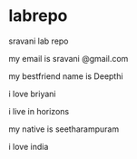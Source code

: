# labrepo
sravani lab repo

my email is sravani @gmail.com

my bestfriend name is Deepthi

i love briyani

i live in horizons

my native is seetharampuram

i love india